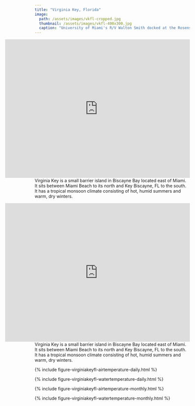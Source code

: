 ```yaml
---
title: "Virginia Key, Florida"
image:
  path: /assets/images/vkfl-cropped.jpg
  thumbnail: /assets/images/vkfl-400x300.jpg
  caption: "University of Miami's R/V Walton Smith docked at the Rosenstiel School of Marine, Atmospheric, and Earth Science on Virginia Key"
---
```


<iframe src="https://www.google.com/maps/embed?pb=!1m14!1m12!1m3!1d42461.70157812699!2d-80.17255246551831!3d25.73753395804339!2m3!1f0!2f0!3f0!3m2!1i1024!2i768!4f13.1!5e0!3m2!1sen!2sus!4v1704939462365!5m2!1sen!2sus" align="right" width="600" height="450" style="border:0;" allowfullscreen="" loading="lazy" referrerpolicy="no-referrer-when-downgrade"></iframe>

Virginia Key is a small barrier island in Biscayne Bay located east of Miami. It sits between Miami Beach to its north and Key Biscayne, FL to the south. It has a tropical monsoon climate consisting of hot, humid summers and warm, dry winters.

<iframe src="https://www.google.com/maps/embed?pb=!1m18!1m12!1m3!1d47112.84983414451!2d-80.17994488815536!3d25.74096236805523!2m3!1f0!2f0!3f0!3m2!1i1024!2i768!4f13.1!3m3!1m2!1s0x88d9b5af4a67ff4d%3A0xca8fdafaf9b02cd5!2sVirginia%20Key!5e0!3m2!1sen!2sus!4v1704938762370!5m2!1sen!2sus" align="right" width="600" height="450" frameborder="0" style="border:0" allowfullscreen></iframe>

Virginia Key is a small barrier island in Biscayne Bay located east of Miami. It sits between Miami Beach to its north and Key Biscayne, FL to the south. It has a tropical monsoon climate consisting of hot, humid summers and warm, dry winters.

{% include figure-virginiakeyfl-airtemperature-daily.html %}

{% include figure-virginiakeyfl-watertemperature-daily.html %}

{% include figure-virginiakeyfl-airtemperature-monthly.html %}

{% include figure-virginiakeyfl-watertemperature-monthly.html %}
